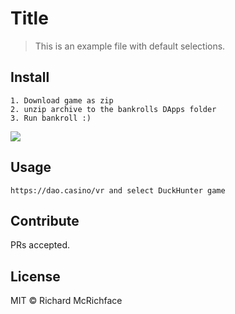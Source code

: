 # Title

> This is an example file with default selections.

## Install

```
1. Download game as zip
2. unzip archive to the bankrolls DApps folder
3. Run bankroll :)
```

<img src="http://dl4.joxi.net/drive/2018/02/28/0016/1100/1090636/36/e566e2d2a3.jpg">


## Usage

```
https://dao.casino/vr and select DuckHunter game
```

## Contribute

PRs accepted.

## License

MIT © Richard McRichface
